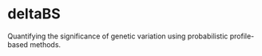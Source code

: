deltaBS
=======

Quantifying the significance of genetic variation using probabilistic profile-based methods.
